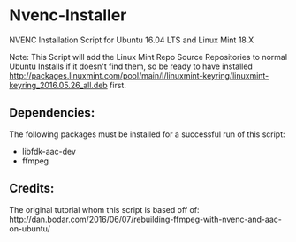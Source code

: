 # Nvenc-Installer
NVENC Installation Script for Ubuntu 16.04 LTS and Linux Mint 18.X

Note: This Script will add the Linux Mint Repo Source Repositories to normal Ubuntu Installs if it doesn't find them, so be ready to have installed http://packages.linuxmint.com/pool/main/l/linuxmint-keyring/linuxmint-keyring_2016.05.26_all.deb first.

<h2>Dependencies:</h2>
The following packages must be installed for a successful run of this script:

- libfdk-aac-dev
- ffmpeg

<h2>Credits:</h2>
The original tutorial whom this script is based off of: http://dan.bodar.com/2016/06/07/rebuilding-ffmpeg-with-nvenc-and-aac-on-ubuntu/

